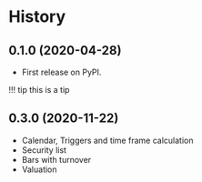 # History

## 0.1.0 (2020-04-28)


* First release on PyPI.

!!! tip
    this is a tip

## 0.3.0 (2020-11-22)

* Calendar, Triggers and time frame calculation
* Security list
* Bars with turnover
* Valuation
